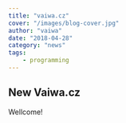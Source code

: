 ```yaml
---
title: "vaiwa.cz"
cover: "/images/blog-cover.jpg"
author: "vaiwa"
date: "2018-04-28"
category: "news"
tags:
    - programming
---
```


## New Vaiwa.cz

Wellcome!
